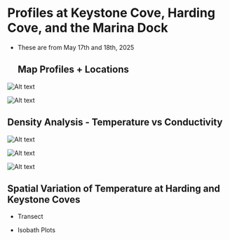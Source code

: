 # Profiles at Keystone Cove, Harding Cove, and the Marina Dock
- These are from May 17th and 18th, 2025

  ## Map Profiles + Locations

![Alt text](../figures/results/HardingProfiles.png)

![Alt text](../figures/results/KeystoneProfiles.png)


  ## Density Analysis - Temperature vs Conductivity

![Alt text](../figures/results/HardingLocations.png)

![Alt text](../figures/results/KeystoneLocations.png)

![Alt text](../figures/results/DockLocations.png)


  ## Spatial Variation of Temperature at Harding and Keystone Coves

- Transect

- Isobath Plots 

